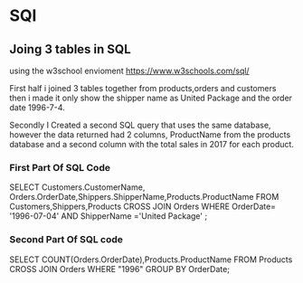 # SQl
## Joing 3 tables in SQL 

using the w3school envioment https://www.w3schools.com/sql/  

 First half i joined 3 tables together from products,orders and customers then i made it only show the shipper name as United Package and the order date 1996-7-4.    

Secondly I Created a second SQL query that uses the same database, however the data returned had 2 columns, ProductName from the products database and a second column with the total sales in 2017 for each product.  
### First Part Of SQL Code 

 SELECT Customers.CustomerName, Orders.OrderDate,Shippers.ShipperName,Products.ProductName FROM Customers,Shippers,Products CROSS JOIN Orders WHERE OrderDate= '1996-07-04' AND ShipperName ='United Package' ; 

### Second Part Of SQL code 

SELECT COUNT(Orders.OrderDate),Products.ProductName
FROM Products  
CROSS JOIN Orders
WHERE "1996"
GROUP BY OrderDate;

